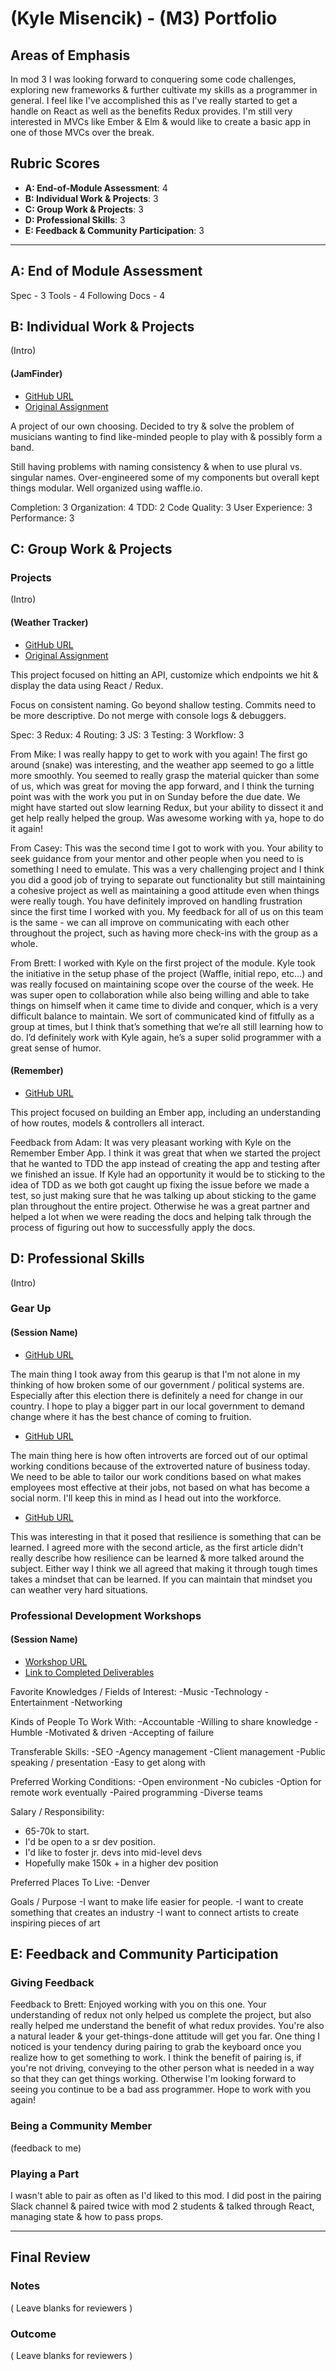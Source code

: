 # (Kyle Misencik) - (M3) Portfolio

## Areas of Emphasis

In mod 3 I was looking forward to conquering some code challenges, exploring new frameworks & further cultivate my skills as a programmer in general. I feel like I've accomplished this as I've really started to get a handle on React as well as the benefits Redux provides. I'm still very interested in MVCs like Ember & Elm & would like to create a basic app in one of those MVCs over the break.

## Rubric Scores

* **A: End-of-Module Assessment**: 4
* **B: Individual Work & Projects**: 3
* **C: Group Work & Projects**: 3
* **D: Professional Skills**: 3
* **E: Feedback & Community Participation**: 3

-----------------------

## A: End of Module Assessment

Spec - 3
Tools - 4
Following Docs - 4


## B: Individual Work & Projects

(Intro)

#### (JamFinder)

* [GitHub URL](https://github.com/kylem038/amplify)
* [Original Assignment](http://frontend.turing.io/projects/self-directed-project.html)

A project of our own choosing. Decided to try & solve the problem of musicians wanting to find like-minded people to play with & possibly form a band.  

Still having problems with naming consistency & when to use plural vs. singular names. Over-engineered some of my components but overall kept things modular. Well organized using waffle.io.

Completion: 3
Organization: 4
TDD: 2
Code Quality: 3
User Experience: 3
Performance: 3

## C: Group Work & Projects

### Projects

(Intro)

#### (Weather Tracker)

* [GitHub URL](https://github.com/kylem038/weather-forecast)
* [Original Assignment](http://frontend.turing.io/projects/weather-forecast.html)

This project focused on hitting an API, customize which endpoints we hit & display the data using React / Redux.

Focus on consistent naming. Go beyond shallow testing. Commits need to be more descriptive. Do not merge with console logs & debuggers.

Spec: 3
Redux: 4
Routing: 3
JS: 3
Testing: 3
Workflow: 3

From Mike: I was really happy to get to work with you again! The first go around (snake) was interesting, and the weather app seemed to go a little more smoothly. You seemed to really grasp the material quicker than some of us, which was great for moving the app forward, and I think the turning point was with the work you put in on Sunday before the due date. We might have started out slow learning Redux, but your ability to dissect it and get help really helped the group. Was awesome working with ya, hope to do it again!

From Casey: This was the second time I got to work with you.  Your ability to seek guidance from your mentor and other people when you need to is something I need to emulate.  This was a very challenging project and I think you did a good job of trying to separate out functionality but still maintaining a cohesive project as well as maintaining a good attitude even when things were really tough.  You have definitely improved on handling frustration since the first time I worked with you.  My feedback for all of us on this team is the same - we can all improve on communicating with each other throughout the project, such as having more check-ins with the group as a whole.

From Brett: I worked with Kyle on the first project of the module. Kyle took the initiative in the setup phase of the project (Waffle, initial repo, etc…) and was really focused on maintaining scope over the course of the week. He was super open to collaboration while also being willing and able to take things on himself when it came time to divide and conquer, which is a very difficult balance to maintain. We sort of communicated kind of fitfully as a group at times, but I think that’s something that we’re all still learning how to do. I’d definitely work with Kyle again, he’s a super solid programmer with a great sense of humor.

#### (Remember)

* [GitHub URL](https://github.com/kylem038/1606-remember-6)

This project focused on building an Ember app, including an understanding of how routes, models & controllers all interact.

Feedback from Adam: It was very pleasant working with Kyle on the Remember Ember App.  I think it was great that when we started the project that he wanted to TDD the app instead of creating the app and testing after we finished an issue.  If Kyle had an opportunity it would be to sticking to the idea of TDD as we both got caught up fixing the issue before we made a test, so just making sure that he was talking up about sticking to the game plan throughout the entire project.  Otherwise he was a great partner and helped a lot when we were reading the docs and helping talk through the process of figuring out how to successfully apply the docs.

## D: Professional Skills
(Intro)

### Gear Up
#### (Session Name)

* [GitHub URL](https://github.com/turingschool/gear-up/blob/master/vote_your_conscience.markdown)

The main thing I took away from this gearup is that I'm not alone in my thinking of how broken some of our government / political systems are. Especially after this election there is definitely a need for change in our country. I hope to play a bigger part in our local government to demand change where it has the best chance of coming to fruition.

* [GitHub URL](https://github.com/turingschool/gear-up/blob/master/introversion.markdown)

The main thing here is how often introverts are forced out of our optimal working conditions because of the extroverted nature of business today. We need to be able to tailor our work conditions based on what makes employees most effective at their jobs, not based on what has become a social norm. I'll keep this in mind as I head out into the workforce.

* [GitHub URL](https://github.com/turingschool/gear-up/blob/master/resilience.markdown)

This was interesting in that it posed that resilience is something that can be learned. I agreed more with the second article, as the first article didn't really describe how resilience can be learned & more talked around the subject. Either way I think we all agreed that making it through tough times takes a mindset that can be learned. If you can maintain that mindset you can weather very hard situations.


### Professional Development Workshops
#### (Session Name)

* [Workshop URL](https://github.com/turingschool/professional_skills/tree/master/module_three)
* [Link to Completed Deliverables]()

Favorite Knowledges / Fields of Interest:
-Music
-Technology
-Entertainment
-Networking

Kinds of People To Work With:
-Accountable
-Willing to share knowledge
-Humble
-Motivated & driven
-Accepting of failure

Transferable Skills:
-SEO
-Agency management
-Client management
-Public speaking / presentation
-Easy to get along with

Preferred Working Conditions:
-Open environment
-No cubicles
-Option for remote work eventually
-Paired programming
-Diverse teams

Salary / Responsibility:
- 65-70k to start.
- I'd be open to a sr dev position.
- I'd like to foster jr. devs into mid-level devs
- Hopefully make 150k + in a higher dev position

Preferred Places To Live:
-Denver

Goals / Purpose
-I want to make life easier for people.
-I want to create something that creates an industry
-I want to connect artists to create inspiring pieces of art


## E: Feedback and Community Participation

### Giving Feedback

Feedback to Brett: Enjoyed working with you on this one. Your understanding of redux not only helped us complete the project, but also really helped me understand the benefit of what redux provides. You're also a natural leader & your get-things-done attitude will get you far. One thing I noticed is your tendency during pairing to grab the keyboard once you realize how to get something to work. I think the benefit of pairing is, if you're not driving, conveying to the other person what is needed in a way so that they can get things working. Otherwise I'm looking forward to seeing you continue to be a bad ass programmer. Hope to work with you again!

### Being a Community Member

(feedback to me)

### Playing a Part

I wasn't able to pair as often as I'd liked to this mod. I did post in the pairing Slack channel & paired twice with mod 2 students & talked through React, managing state & how to pass props.

------------------

## Final Review

### Notes

( Leave blanks for reviewers )

### Outcome

( Leave blanks for reviewers )
